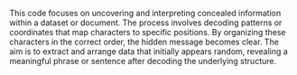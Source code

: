 This code focuses on uncovering and interpreting concealed information within a dataset or document. The process involves decoding patterns or coordinates that map characters to specific positions. By organizing these characters in the correct order, the hidden message becomes clear. The aim is to extract and arrange data that initially appears random, revealing a meaningful phrase or sentence after decoding the underlying structure.
